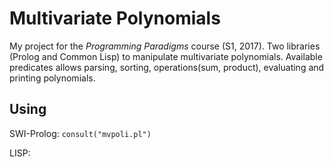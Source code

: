 # Multivariate Polynomials
My project for the *Programming Paradigms* course (S1, 2017).
Two libraries (Prolog and Common Lisp) to manipulate multivariate polynomials.
Available predicates allows parsing, sorting, operations(sum, product), evaluating and printing polynomials.

## Using
SWI-Prolog: `consult("mvpoli.pl")`

LISP: 